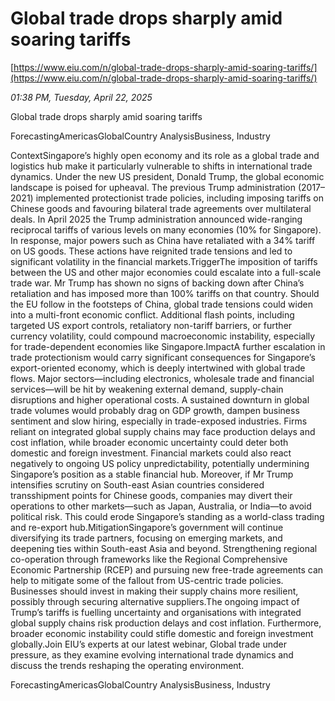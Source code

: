 # Global trade drops sharply amid soaring tariffs

[https://www.eiu.com/n/global-trade-drops-sharply-amid-soaring-tariffs/](https://www.eiu.com/n/global-trade-drops-sharply-amid-soaring-tariffs/)

*01:38 PM, Tuesday, April 22, 2025*

Global trade drops sharply amid soaring tariffs

ForecastingAmericasGlobalCountry AnalysisBusiness, Industry

ContextSingapore’s highly open economy and its role as a global trade and logistics hub make it particularly vulnerable to shifts in international trade dynamics. Under the new US president, Donald Trump, the global economic landscape is poised for upheaval. The previous Trump administration (2017–2021) implemented protectionist trade policies, including imposing tariffs on Chinese goods and favouring bilateral trade agreements over multilateral deals. In April 2025 the Trump administration announced wide-ranging reciprocal tariffs of various levels on many economies (10% for Singapore). In response, major powers such as China have retaliated with a 34% tariff on US goods. These actions have reignited trade tensions and led to significant volatility in the financial markets.TriggerThe imposition of tariffs between the US and other major economies could escalate into a full-scale trade war. Mr Trump has shown no signs of backing down after China’s retaliation and has imposed more than 100% tariffs on that country. Should the EU follow in the footsteps of China, global trade tensions could widen into a multi-front economic conflict. Additional flash points, including targeted US export controls, retaliatory non-tariff barriers, or further currency volatility, could compound macroeconomic instability, especially for trade-dependent economies like Singapore.ImpactA further escalation in trade protectionism would carry significant consequences for Singapore’s export-oriented economy, which is deeply intertwined with global trade flows. Major sectors—including electronics, wholesale trade and financial services—will be hit by weakening external demand, supply-chain disruptions and higher operational costs. A sustained downturn in global trade volumes would probably drag on GDP growth, dampen business sentiment and slow hiring, especially in trade-exposed industries. Firms reliant on integrated global supply chains may face production delays and cost inflation, while broader economic uncertainty could deter both domestic and foreign investment. Financial markets could also react negatively to ongoing US policy unpredictability, potentially undermining Singapore’s position as a stable financial hub. Moreover, if Mr Trump intensifies scrutiny on South-east Asian countries considered transshipment points for Chinese goods, companies may divert their operations to other markets—such as Japan, Australia, or India—to avoid political risk. This could erode Singapore’s standing as a world-class trading and re-export hub.MitigationSingapore’s government will continue diversifying its trade partners, focusing on emerging markets, and deepening ties within South-east Asia and beyond. Strengthening regional co-operation through frameworks like the Regional Comprehensive Economic Partnership (RCEP) and pursuing new free-trade agreements can help to mitigate some of the fallout from US-centric trade policies. Businesses should invest in making their supply chains more resilient, possibly through securing alternative suppliers.The ongoing impact of Trump’s tariffs is fuelling uncertainty and organisations with integrated global supply chains risk production delays and cost inflation. Furthermore, broader economic instability could stifle domestic and foreign investment globally.Join EIU’s experts at our latest webinar, Global trade under pressure, as they examine evolving international trade dynamics and discuss the trends reshaping the operating environment.

ForecastingAmericasGlobalCountry AnalysisBusiness, Industry

